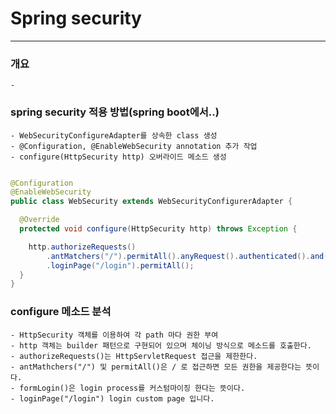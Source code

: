# Spring security
---- 


### 개요
	-

### spring security 적용 방법(spring boot에서..)
	- WebSecurityConfigureAdapter를 상속한 class 생성
	- @Configuration, @EnableWebSecurity annotation 추가 작업
	- configure(HttpSecurity http) 오버라이드 메소드 생성

```java

@Configuration
@EnableWebSecurity
public class WebSecurity extends WebSecurityConfigurerAdapter {

  @Override
  protected void configure(HttpSecurity http) throws Exception {

    http.authorizeRequests()
        .antMatchers("/").permitAll().anyRequest().authenticated().and().formLogin()
        .loginPage("/login").permitAll();
  }
}

```
### configure 메소드 분석

	- HttpSecurity 객체를 이용하여 각 path 마다 권한 부여
	- http 객체는 builder 패턴으로 구현되어 있으며 체이닝 방식으로 메소드를 호출한다.
	- authorizeRequests()는 HttpServletRequest 접근을 제한한다.
	- antMathchers("/") 및 permitAll()은 / 로 접근하면 모든 권한을 제공한다는 뜻이다.
	- formLogin()은 login process를 커스텀마이징 한다는 뜻이다.
	- loginPage("/login") login custom page 입니다.

